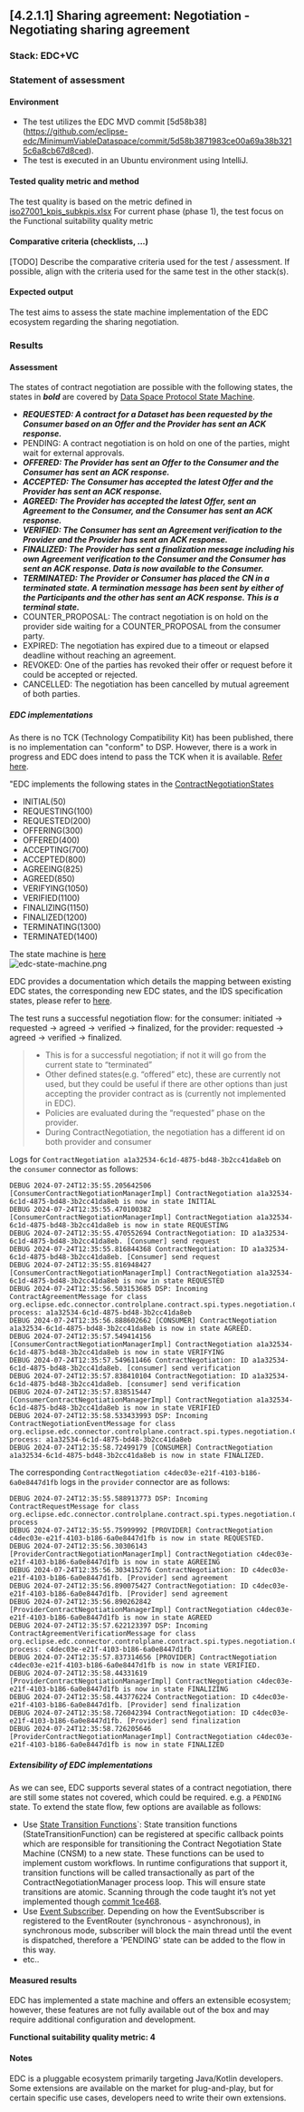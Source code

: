 ## [4.2.1.1] Sharing agreement: Negotiation - Negotiating sharing agreement
### Stack: EDC+VC

### Statement of assessment
#### Environment
- The test utilizes the EDC MVD commit [5d58b38] (https://github.com/eclipse-edc/MinimumViableDataspace/commit/5d58b3871983ce00a69a38b3215c6a8cb67d8ced).
- The test is executed in an Ubuntu environment using IntelliJ.
#### Tested quality metric and method
The test quality is based on the metric defined in [iso27001_kpis_subkpis.xlsx](../../../../../design_decisions/background_info/iso27001_kpis_subkpis.xlsx)
For current phase (phase 1), the test focus on the Functional suitability quality metric

#### Comparative criteria (checklists, ...)
[TODO] Describe the comparative criteria used for the test / assessment. If possible, align with the criteria used for the same test in the other stack(s).

#### Expected output
The test aims to assess the state machine implementation of the EDC ecosystem regarding the sharing negotiation.

### Results
#### Assessment
The states of contract negotiation are possible with the following states, the states in  **_bold_** are covered by [Data Space Protocol State Machine](https://docs.internationaldataspaces.org/ids-knowledgebase/v/dataspace-protocol/contract-negotiation/contract.negotiation.protocol#id-1.1-states).

- **_REQUESTED: A contract for a Dataset has been requested by the Consumer based on an Offer and the Provider has sent an ACK response._**
- PENDING: A contract negotiation is on hold on one of the parties, might wait for external approvals.
- **_OFFERED: The Provider has sent an Offer to the Consumer and the Consumer has sent an ACK response._** 
- **_ACCEPTED: The Consumer has accepted the latest Offer and the Provider has sent an ACK response._** 
- **_AGREED: The Provider has accepted the latest Offer, sent an Agreement to the Consumer, and the Consumer has sent an ACK response._** 
- **_VERIFIED: The Consumer has sent an Agreement verification to the Provider and the Provider has sent an ACK response._** 
- **_FINALIZED: The Provider has sent a finalization message including his own Agreement verification to the Consumer and the Consumer has sent an ACK response. Data is now available to the Consumer._** 
- **_TERMINATED: The Provider or Consumer has placed the CN in a terminated state. A termination message has been sent by either of the Participants and the other has sent an ACK response. This is a terminal state._** 
- COUNTER_PROPOSAL: The contract negotiation is on hold on the provider side waiting for a COUNTER_PROPOSAL from the consumer party.
- EXPIRED: The negotiation has expired due to a timeout or elapsed deadline without reaching an agreement.
- REVOKED: One of the parties has revoked their offer or request before it could be accepted or rejected.
- CANCELLED: The negotiation has been cancelled by mutual agreement of both parties.

##### EDC implementations 
As there is no TCK (Technology Compatibility Kit) has been published, there is no implementation can "conform" to DSP. However, there is a work in progress and EDC does intend to pass the TCK when it is available. [Refer here](https://github.com/eclipse-edc/Connector/discussions/4351#discussioncomment-10009825).

"EDC implements the following states in the [ContractNegotiationStates](https://github.com/eclipse-edc/Connector/blob/f9f4d181cd92514ef1b2d9af96d14ab7ad77757f/spi/control-plane/contract-spi/src/main/java/org/eclipse/edc/connector/controlplane/contract/spi/types/negotiation/ContractNegotiationStates.java#L25)
- INITIAL(50)
- REQUESTING(100)
- REQUESTED(200)
- OFFERING(300)
- OFFERED(400)
- ACCEPTING(700)
- ACCEPTED(800)
- AGREEING(825)
- AGREED(850)
- VERIFYING(1050)
- VERIFIED(1100)
- FINALIZING(1150)
- FINALIZED(1200)
- TERMINATING(1300)
- TERMINATED(1400)

The state machine is [here](https://github.com/eclipse-edc/Connector/blob/main/docs/developer/contracts.md)\
![edc-state-machine.png](./images/edc-state-machine.png)

EDC provides a documentation which details the mapping between existing EDC states, the corresponding new EDC states, and the IDS specification states, please refer to [here](https://github.com/eclipse-edc/Connector/blob/main/docs/developer/ids-dataspace-protocol/contract-negotiation-architecture.md#the-state-machine).

The test runs a successful negotiation flow:  for the consumer: initiated → requested → agreed → verified → finalized, for the provider: requested → agreed → verified → finalized.

> - This is for a successful negotiation; if not it will go from the current state to “terminated”
> - Other defined states(e.g. “offered” etc), these are currently not used, but they could be useful if there are other options than just accepting the provider contract as is (currently not implemented in EDC).
> - Policies are evaluated during the  “requested” phase on the provider.
> - During ContractNegotiation, the negotiation has a different id on both provider and consumer

Logs for `ContractNegotiation a1a32534-6c1d-4875-bd48-3b2cc41da8eb` on the `consumer` connector as follows:
```text
DEBUG 2024-07-24T12:35:55.205642506 [ConsumerContractNegotiationManagerImpl] ContractNegotiation a1a32534-6c1d-4875-bd48-3b2cc41da8eb is now in state INITIAL
DEBUG 2024-07-24T12:35:55.470100382 [ConsumerContractNegotiationManagerImpl] ContractNegotiation a1a32534-6c1d-4875-bd48-3b2cc41da8eb is now in state REQUESTING
DEBUG 2024-07-24T12:35:55.470552694 ContractNegotiation: ID a1a32534-6c1d-4875-bd48-3b2cc41da8eb. [Consumer] send request
DEBUG 2024-07-24T12:35:55.816844368 ContractNegotiation: ID a1a32534-6c1d-4875-bd48-3b2cc41da8eb. [Consumer] send request
DEBUG 2024-07-24T12:35:55.816948427 [ConsumerContractNegotiationManagerImpl] ContractNegotiation a1a32534-6c1d-4875-bd48-3b2cc41da8eb is now in state REQUESTED
DEBUG 2024-07-24T12:35:56.503153685 DSP: Incoming ContractAgreementMessage for class org.eclipse.edc.connector.controlplane.contract.spi.types.negotiation.ContractNegotiation process: a1a32534-6c1d-4875-bd48-3b2cc41da8eb
DEBUG 2024-07-24T12:35:56.888602662 [CONSUMER] ContractNegotiation a1a32534-6c1d-4875-bd48-3b2cc41da8eb is now in state AGREED.
DEBUG 2024-07-24T12:35:57.549414156 [ConsumerContractNegotiationManagerImpl] ContractNegotiation a1a32534-6c1d-4875-bd48-3b2cc41da8eb is now in state VERIFYING
DEBUG 2024-07-24T12:35:57.549611466 ContractNegotiation: ID a1a32534-6c1d-4875-bd48-3b2cc41da8eb. [consumer] send verification
DEBUG 2024-07-24T12:35:57.838410104 ContractNegotiation: ID a1a32534-6c1d-4875-bd48-3b2cc41da8eb. [consumer] send verification
DEBUG 2024-07-24T12:35:57.838515447 [ConsumerContractNegotiationManagerImpl] ContractNegotiation a1a32534-6c1d-4875-bd48-3b2cc41da8eb is now in state VERIFIED
DEBUG 2024-07-24T12:35:58.533433993 DSP: Incoming ContractNegotiationEventMessage for class org.eclipse.edc.connector.controlplane.contract.spi.types.negotiation.ContractNegotiation process: a1a32534-6c1d-4875-bd48-3b2cc41da8eb
DEBUG 2024-07-24T12:35:58.72499179 [CONSUMER] ContractNegotiation a1a32534-6c1d-4875-bd48-3b2cc41da8eb is now in state FINALIZED.
```
The corresponding `ContractNegotiation c4dec03e-e21f-4103-b186-6a0e8447d1fb` logs in the `provider` connector are as follows:
```text
DEBUG 2024-07-24T12:35:55.588913773 DSP: Incoming ContractRequestMessage for class org.eclipse.edc.connector.controlplane.contract.spi.types.negotiation.ContractNegotiation process
DEBUG 2024-07-24T12:35:55.75999992 [PROVIDER] ContractNegotiation c4dec03e-e21f-4103-b186-6a0e8447d1fb is now in state REQUESTED.
DEBUG 2024-07-24T12:35:56.30306143 [ProviderContractNegotiationManagerImpl] ContractNegotiation c4dec03e-e21f-4103-b186-6a0e8447d1fb is now in state AGREEING
DEBUG 2024-07-24T12:35:56.303415276 ContractNegotiation: ID c4dec03e-e21f-4103-b186-6a0e8447d1fb. [Provider] send agreement
DEBUG 2024-07-24T12:35:56.890075427 ContractNegotiation: ID c4dec03e-e21f-4103-b186-6a0e8447d1fb. [Provider] send agreement
DEBUG 2024-07-24T12:35:56.890262842 [ProviderContractNegotiationManagerImpl] ContractNegotiation c4dec03e-e21f-4103-b186-6a0e8447d1fb is now in state AGREED
DEBUG 2024-07-24T12:35:57.622123397 DSP: Incoming ContractAgreementVerificationMessage for class org.eclipse.edc.connector.controlplane.contract.spi.types.negotiation.ContractNegotiation process: c4dec03e-e21f-4103-b186-6a0e8447d1fb
DEBUG 2024-07-24T12:35:57.837314656 [PROVIDER] ContractNegotiation c4dec03e-e21f-4103-b186-6a0e8447d1fb is now in state VERIFIED.
DEBUG 2024-07-24T12:35:58.44331619 [ProviderContractNegotiationManagerImpl] ContractNegotiation c4dec03e-e21f-4103-b186-6a0e8447d1fb is now in state FINALIZING
DEBUG 2024-07-24T12:35:58.443776224 ContractNegotiation: ID c4dec03e-e21f-4103-b186-6a0e8447d1fb. [Provider] send finalization
DEBUG 2024-07-24T12:35:58.726042394 ContractNegotiation: ID c4dec03e-e21f-4103-b186-6a0e8447d1fb. [Provider] send finalization
DEBUG 2024-07-24T12:35:58.726205646 [ProviderContractNegotiationManagerImpl] ContractNegotiation c4dec03e-e21f-4103-b186-6a0e8447d1fb is now in state FINALIZED
```
##### Extensibility of EDC implementations
As we can see, EDC supports several states of a contract negotiation, there are still some states not covered, which could be required. e.g. a `PENDING` state. To extend the state flow, few options are available as follows:
- Use [State Transition Functions](https://github.com/eclipse-edc/Connector/blob/main/docs/developer/ids-dataspace-protocol/contract-negotiation-architecture.md)`: State transition functions (StateTransitionFunction) can be registered at specific callback points which are responsible for transitioning the Contract Negotiation State Machine (CNSM) to a new state. These functions can be used to implement custom workflows. In runtime configurations that support it, transition functions will be called transactionally as part of the ContractNegotiationManager process loop. This will ensure state transitions are atomic.
  Scanning through the code taught it’s not yet implemented though [commit 1ce468](https://github.com/eclipse-edc/Connector/commit/1ce4687ac4fe97e676ea04a1518668238b632b34).
- Use [Event Subscriber](https://github.com/eclipse-edc/Connector/blob/1ce4687ac4fe97e676ea04a1518668238b632b34/docs/developer/events.md). Depending on how the EventSubscriber is registered to the EventRouter (synchronous - asynchronous), in synchronous mode, subscriber will block the main thread until the event is dispatched, therefore a 'PENDING' state can be added to the flow in this way.
- etc.. 
#### Measured results
EDC has implemented a state machine and offers an extensible ecosystem; however, these features are not fully available out of the box and may require additional configuration and development.

**Functional suitability quality metric: 4**

#### Notes
EDC is a pluggable ecosystem primarily targeting Java/Kotlin developers. Some extensions are available on the market for plug-and-play, but for certain specific use cases, developers need to write their own extensions.

